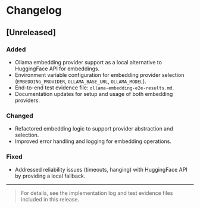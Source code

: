 # Changelog

## [Unreleased]

### Added

- Ollama embedding provider support as a local alternative to HuggingFace API for embeddings.
- Environment variable configuration for embedding provider selection (`EMBEDDING_PROVIDER`, `OLLAMA_BASE_URL`, `OLLAMA_MODEL`).
- End-to-end test evidence file: `ollama-embedding-e2e-results.md`.
- Documentation updates for setup and usage of both embedding providers.

### Changed

- Refactored embedding logic to support provider abstraction and selection.
- Improved error handling and logging for embedding operations.

### Fixed

- Addressed reliability issues (timeouts, hanging) with HuggingFace API by providing a local fallback.

---

> For details, see the implementation log and test evidence files included in this release.
